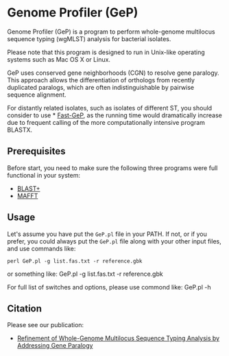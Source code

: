 # Genome Profiler (GeP)
Genome Profiler (GeP) is a program to perform whole-genome multilocus sequence typing (wgMLST) analysis for bacterial isolates.

Please note that this program is designed to run in Unix-like operating systems such as Mac OS X or Linux.

GeP uses conserved gene neighborhoods (CGN) to resolve gene paralogy. This approach allows the differentiation of orthologs from recently duplicated paralogs, which are often indistinguishable by pairwise sequence alignment.

For distantly related isolates, such as isolates of different ST, you should consider to use   * [Fast-GeP](https://github.com/jizhang-nz/fast-GeP), as the running time would dramatically increase due to frequent calling of the more computationally intensive program BLASTX.

## Prerequisites
Before start, you need to make sure the following three programs were full functional in your system:
   * [BLAST+](https://ftp.ncbi.nlm.nih.gov/blast/executables/blast+/LATEST/)
   * [MAFFT](https://mafft.cbrc.jp/alignment/software/)
   
## Usage
Let's assume you have put the `GeP.pl` file in your PATH. If not, or if you prefer, you could always put the `GeP.pl` file along with your other input files, and use commands like:

    perl GeP.pl -g list.fas.txt -r reference.gbk

or something like:
    GeP.pl -g list.fas.txt -r reference.gbk

For full list of switches and options, please use commond like:
    GeP.pl -h


## Citation
Please see our publication: 
   * [Refinement of Whole-Genome Multilocus Sequence Typing Analysis by Addressing Gene Paralogy](http://jcm.asm.org/content/53/5/1765.abstract)
